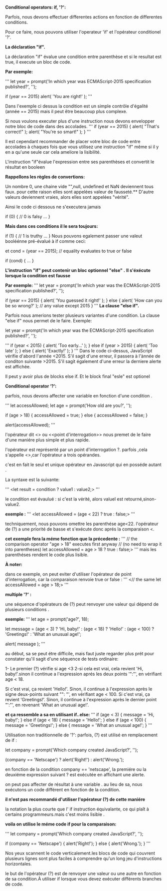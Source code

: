 **Conditional operators: if, '?':**

Parfois, nous devons effectuer differentes actions en fonction de differentes conditions.

Pour ce faire, nous pouvons utiliser l'operateur 'if' et l'opérateur conditionel '?'.
 
  **La déclaration "if".**
 
 La déclaration "if" évalue une condition entre parenthèse et si le resultat est true, il execute un bloc de code.

 **Par exemple:**

 '''
let year = prompt('In which year was ECMAScript-2015 specification published?', '');

if (year == 2015) alert( 'You are right!' );
'''

Dans l'exemple ci dessus la condition est un simple contrôle d'égalité (année == 2015) mais il peut être beaucoup plus complexe.

Si nous voulons executer plus d'une instruction nous devons envelopper notre bloc de code dans des accolades.
 '''
 if (year == 2015) {
  alert( "That's correct!" );
  alert( "You're so smart!" );
}
'''

Il est cependant recommander de placer votre bloc de code entre accolades à chaques fois que vous utilisez une instruction "if" 
même si il y en a qu'une seule car cela ameliore la lisibilité.

L'instruction "if"évalue l'expression entre ses parenthèses et convertit le résultat en booleen

**Rappellons les règles de convertions:**

Un nombre 0, une chaine vide "",null, undefined et NaN deviennent tous faux. pour cette raison elles sont appelées valeur de 
fausseté.**
D'autre valeurs deviennent vraies, alors elles sont appelées "vérité".

Ainsi le code ci dessous ne s'executera jamais 

if (0) { // 0 is falsy
  ...
}

**Mais dans ces conditions il le sera toujours:**

if (1) { // 1 is truthy
  ...
}
Nous pouvons egalement passer une valeut booléénne pré-évalué à if comme ceci:

et cond = (year == 2015); // equality evaluates to true or false

if (cond) {
  ...
}

**L'instruction "if" peut contenir un bloc optionnel "else" .** **Il s'éxécute lorsque la condition est fausse**

**Par exemple:**
'''
let year = prompt('In which year was the ECMAScript-2015 specification published?', '');

if (year == 2015) {
  alert( 'You guessed it right!' );
} else {
  alert( 'How can you be so wrong?' ); // any value except 2015
}
'''
**La clause "else if".**

Parfois nous amerions tester plusieurs variantes d'une condition. La clause "else if" nous permet de le faire.
 Exemple:
 
 let year = prompt('In which year was the ECMAScript-2015 specification published?', '');

'''
if (year < 2015) {
  alert( 'Too early...' );
} else if (year > 2015) {
  alert( 'Too late' );
} else {
  alert( 'Exactly!' );
}
'''
Dans le code ci-dessus, JavaScript vérifie d'abord l'année <2015. S'il sagit d'une erreur, il passera à l'ànnée de conditon
suivante >2015. S'il sagit également d'une erreur la derniere alerte est affichée.

Il peut y avoir plus de blocks else if. Et le block final "esle" est optionel


**Conditional operator ‘?’:**

parfois, nous devons affecter une variable en fonction d'une condition .

'''
let accessAllowed;
let age = prompt('How old are you?', '');

if (age > 18) {
  accessAllowed = true;
} else {
  accessAllowed = false;
}

alert(accessAllowed);
'''

l'opérateur dit <<conditionnel>> ou <<point d'interrogation>> nous premet de le faire d'une maniére plus simple et plus rapide.

l'opérateur est représenté par un point d'interrogation ?. parfois ,cela s'appelle <<ternaire>>,car l'opérateur a trois opérandes.

c'est en fait le seul et unique opérateur en Javascript qui en posséde autant .

La syntaxe est la suivante:

'''
<let result = condition ? value1 : value2;>
'''

le condition est évaulué : si c'est la vérité, alors valuel est retourné,sinon- value2.

**exemple :**
'''
<let accessAllowed = (age < 22) ? true : false;>
'''

techniquement, nous pouvons omettre les parenthése age<22. l'opérateur de (?) a une priorité de basse et s'exécute donc aprés la comparaison <.


**cet exemple fera la méme fonction que la précedente :**
'''
// the comparison operator "age > 18" executes first anyway
// (no need to wrap it into parentheses)
let accessAllowed = age > 18 ? true : false;>
'''
mais les parenthéses rendent le code plus lisible.

**À noter:**

dans ce exemple, on peut eviter d'utiliser l'opérateur de point d'interrogation, car la comparaison renvoie true or false :
'''
<// the same
let accessAllowed = age > 18;>
'''
 
**multiple '?' :**

une séquence d'opérateurs de (?) peut renvoyer une valeur qui dépend de plusieurs conditions .

**exemple:**
'''
let age = prompt('age?', 18);

let message = (age < 3) ? 'Hi, baby!' :
  (age < 18) ? 'Hello!' :
  (age < 100) ? 'Greetings!' :
  'What an unusual age!';

alert( message );
'''

au début, sa se peut étre difficile, mais faut juste regarder plus prét pour constater qu'il sagit d'une séquence de tests ordinaire:

1- Le premier (?) vérifie si age <3
2-si cela est vrai, cela revient 'Hi, baby!'.sinon il continue a l'expression aprés les deux points '":"', en vérifiant age < 18.

Si c'est vrai, ça revient 'Hello!'. Sinon, il continue à l'expression après le signe deux-points suivant "": "', en vérifiant age < 100.
Si c'est vrai, ça revient 'Greetings!'. Sinon, il continue à l'expression après le dernier point "':"', en revenant 'What an unusual age!'.


**et ça ressemble a sa en utilisant if..else:**
'''
if (age < 3) {
  message = 'Hi, baby!';
} else if (age < 18) {
  message = 'Hello!';
} else if (age < 100) {
  message = 'Greetings!';
} else {
  message = 'What an unusual age!';
}
'''

Utilisation non traditionnelle de '?':
parfois, (?) est utilisé en remplacement de if :

let company = prompt('Which company created JavaScript?', '');

(company == 'Netscape') ?
   alert('Right!') : alert('Wrong.');

 
en fonction de la condition  company == 'netscape', la premiére ou la deuxiéme expression suivant ? est exécutée en affichant une alerte.

on peut pas affecter de résultat à une variable . au lieu de sa, nous exécutons un code différent en fonction de la condition.

**il n'est pas recommandé d'utiliser l'opérateur (?) de cette maniére** 

la notation la plus courte que l' if instruction équivalante, ce qui plaît à certains programmeurs.mais c'est moins lisible .

**voila on utilise le méme code if pour la comparaison:**

'''
let company = prompt('Which company created JavaScript?', '');

if (company == 'Netscape') {
  alert('Right!');
} else {
  alert('Wrong.');
}
'''

Nos yeux scannent le code verticalement.les blocs de code qui couvrent plusieurs lignes sont plus faciles à comprendre qu'un long jeu d'instructions horizontales.

le but de l'opérateur (?) est de renvoyer une valeur ou une autre en fonction de sa condition.À utiliser if lorsque vous devez exécuter différents branches de code.



